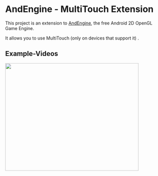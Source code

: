 # AndEngine - MultiTouch Extension #
This project is an extension to [AndEngine](http://code.google.com/p/andengine/), the free Android 2D OpenGL Game Engine.

It allows you to use MultiTouch (only on devices that support it) .

## Example-Videos ##
<a href='http://www.youtube.com/watch?feature=player_embedded&v=6wcUNEirM3E' target='_blank'><img src='http://img.youtube.com/vi/6wcUNEirM3E/0.jpg' width='425' height=344 /></a>